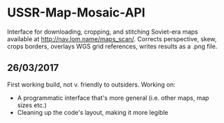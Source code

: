 # USSR-Map-Mosaic-API
Interface for downloading, cropping, and stitching Soviet-era maps available at http://nav.lom.name/maps_scan/. Corrects perspective, skew, crops borders, overlays WGS grid references, writes results as a .png file.

26/03/2017
----------
First working build, not v. friendly to outsiders. 
Working on:
  - A programmatic interface that's more general (i.e. other maps, map sizes etc.)
  - Cleaning up the code's layout, making it more legible
